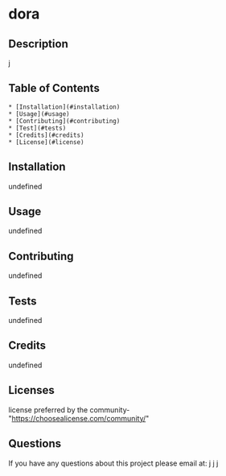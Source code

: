 
  # dora

  ## Description

  j

  ## Table of Contents
    * [Installation](#installation)
    * [Usage](#usage)
    * [Contributing](#contributing)
    * [Test](#tests)
    * [Credits](#credits)
    * [License](#license)
  
  ## Installation

  undefined

  ## Usage

  undefined

  ## Contributing

  undefined

  ## Tests

  undefined

  ## Credits
  undefined

  ## Licenses
  license preferred by the community- "https://choosealicense.com/community/"

  ## Questions
  If you have any questions about this project please email at:
  j
  j
  j
  


